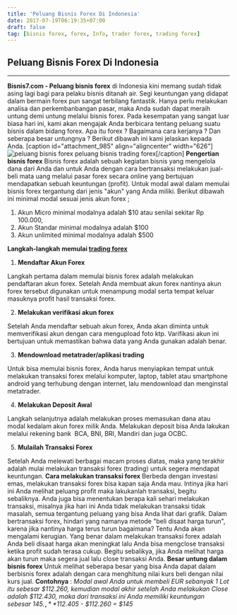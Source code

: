 ```yaml
---
title: 'Peluang Bisnis Forex Di Indonesia'
date: 2017-07-19T06:19:35+07:00
draft: false
tag: [bisnis forex, forex, Info, trader forex, trading forex]
---
```

## Peluang Bisnis Forex Di Indonesia
---- 
**Bisnis7.com - Peluang bisnis forex** di Indonesia kini memang sudah tidak asing lagi bagi para pelaku bisnis ditanah air. Segi keuntungan yang didapat dalam bermain forex pun sangat terbilang fantastik. Hanya perlu melakukan analisa dan perkembanbangan pasar, maka Anda sudah dapat meraih untung demi untung melalui bisnis forex. Pada kesempatan yang sangat luar biasa hari ini, kami akan mengajak Anda berbicara tentang peluang suatu bisnis dalam bidang forex. Apa itu forex ? Bagaimana cara kerjanya ? Dan seberapa besar untungnya ? Berikut dibawah ini kami jelaskan kepada Anda. \[caption id="attachment_985" align="aligncenter" width="626"\]![peluang bisnis forex](https://www.bisnis7.com/wp-content/uploads/2017/07/peluang-bisnis-forex-di-indonesia.jpg) peluang bisnis trading forex\[/caption\] **Pengertian bisnis forex** Bisnis forex adalah sebuah kegiatan bisnis yang mengelola dana dari Anda dan untuk Anda dengan cara bertransaksi melakukan jual-beli mata uang melalui pasar forex secara online yang bertujuan mendapatkan sebuah keuntungan (profit). Untuk modal awal dalam memulai bisnis forex tergantung dari jenis "akun" yang Anda miliki. Berikut dibawah ini minimal modal sesuai jenis akun forex ;

1.  Akun Micro minimal modalnya adalah $10 atau senilai sekitar Rp 100.000,
2.  Akun Standar minimal modalnya adalah $100
3.  Akun unlimited minimal modalnya adalah $500

**Langkah-langkah memulai [trading forex](https://investasi.bisnis7.com/forex)**

1.  **Mendaftar Akun Forex**

Langkah pertama dalam memulai bisnis forex adalah melakukan pendaftaran akun forex. Setelah Anda membuat akun forex nantinya akun forex tersebut digunakan untuk menampung modal serta tempat keluar masuknya profit hasil transaksi forex.

2.  **Melakukan verifikasi akun forex**

Setelah Anda mendaftar sebuah akun forex, Anda akan diminta untuk memverifikasi akun dengan cara mengupload foto ktp. Varifikasi akun ini bertujuan untuk memastikan bahwa data yang Anda gunakan adalah benar.

3.  **Mendownload metatrader/aplikasi trading**

Untuk bisa memulai bisnis forex, Anda harus menyiapkan tempat untuk melakukan transaksi forex melalui komputer, laptop, tablet atau smartphone android yang terhubung dengan internet, lalu mendownload dan menginstal metatrader.

4.  **Melakukan Deposit Awal**

Langkah selanjutnya adalah melakukan proses memasukan dana atau modal kedalam akun forex milik Anda. Melakukan deposit bisa Anda lakukan melalui rekening bank  BCA, BNI, BRI, Mandiri dan juga OCBC.

5.  **Mulailah Transaksi Forex**

Setelah Anda melewati berbagai macam proses diatas, maka yang terakhir adalah mulai melakukan transaksi forex (trading) untuk segera mendapat keuntungan. **Cara melakukan transaksi forex** Berbeda dengan investasi emas, melakukan transaksi forex bisa kapan saja Anda mau. Intinya jika hari ini Anda melihat peluang profit maka lakukanlah transaksi, begitu sebaliknya. Anda juga bisa menentukan berapa kali sehari melakukan transaksi, misalnya jika hari ini Anda tidak melakukan transaksi tidak masalah, semua tergantung peluang yang bisa Anda lihat dari grafik. Dalam bertransaksi forex, hindari yang namanya metode "beli disaat harga turun", karena jika nantinya harga terus turun bagaimana? Tentu Anda akan mengalami kerugian. Yang benar dalam melakukan transaksi forex adalah Anda beli disaat harga akan meningkat lalu Anda bisa mengclose transaksi ketika profit sudah terasa cukup. Begitu sebalikya, jika Anda melihat harga akan turun maka segera jual lalu close transaksi Anda. **Besar untung dalam bisnis forex** Untuk melihat seberapa besar yang bisa Anda dapat dalam berbisnis forex adalah dengan cara menghitung nilai kurs beli dengan nilai kurs jual. **Contohnya** : _Modal awal Anda untuk membeli EUR sebanyak 1 Lot itu sebesar $112.260, kemudian modal akhir setelah Anda melakukan Close adalah $112.430, maka dari transaksi ini Anda memiliki keuntungan sebesar $145._ _***$112.405 - $112.260 = $145_